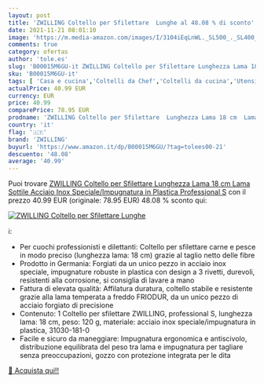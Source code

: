 ```yaml
---
layout: post
title: 'ZWILLING Coltello per Sfilettare  Lunghe al 48.08 % di sconto'
date: 2021-11-21 08:01:10
image: 'https://m.media-amazon.com/images/I/3104iEqLnWL._SL500_._SL400_.jpg'
comments: true
category: ofertas
author: 'tole.es'
slug: 'B00015M6GU-it ZWILLING Coltello per Sfilettare Lunghezza Lama 18 cm Lama...'
sku: 'B00015M6GU-it'
tags: [ 'Casa e cucina','Coltelli da Chef','Coltelli da cucina','Utensili da cucina','zwilling', ]
actualPrice: 40.99 EUR
currency: EUR
price: 40.99
comparePrice: 78.95 EUR
prodname: 'ZWILLING Coltello per Sfilettare  Lunghezza Lama 18 cm  Lama Sottile  Acciaio Inox Speciale/Impugnatura in Plastica  Professional S'
country: 'it'
flag: '🇮🇹'
brand: 'ZWILLING'
buyurl: 'https://www.amazon.it/dp/B00015M6GU/?tag=tolees00-21'
descuento: '48.08'
average: '40.99'
---
```


Puoi trovare [ZWILLING Coltello per Sfilettare  Lunghezza Lama 18 cm  Lama Sottile  Acciaio Inox Speciale/Impugnatura in Plastica  Professional S](https://www.amazon.it/dp/B00015M6GU/?tag=tolees00-21) con il prezzo 40.99 EUR (originale: 78.95 EUR) 48.08 % sconto qui:

[![ZWILLING Coltello per Sfilettare  Lunghe](https://m.media-amazon.com/images/I/3104iEqLnWL._SL500_._SL400_.jpg)](https://www.amazon.it/dp/B00015M6GU/?tag=tolees00-21)

ℹ️:

- Per cuochi professionisti e dilettanti: Coltello per sfilettare carne e pesce in modo preciso (lunghezza lama: 18 cm) grazie al taglio netto delle fibre
- Prodotto in Germania: Forgiati da un unico pezzo in acciaio inox speciale, impugnature robuste in plastica con design a 3 rivetti, durevoli, resistenti alla corrosione, si consiglia di lavare a mano
- Fattura di elevata qualità: Affilatura duratura, coltello stabile e resistente grazie alla lama temperata a freddo FRIODUR, da un unico pezzo di acciaio forgiato di precisione
- Contenuto: 1 Coltello per sfilettare ZWILLING, professional S, lunghezza lama: 18 cm, peso: 120 g, materiale: acciaio inox speciale/impugnatura in plastica, 31030-181-0
- Facile e sicuro da maneggiare: Impugnatura ergonomica e antiscivolo, distribuzione equilibrata del peso tra lama e impugnatura per tagliare senza preoccupazioni, gozzo con protezione integrata per le dita

[🛒 Acquista qui!!](https://www.amazon.it/dp/B00015M6GU/?tag=tolees00-21)
